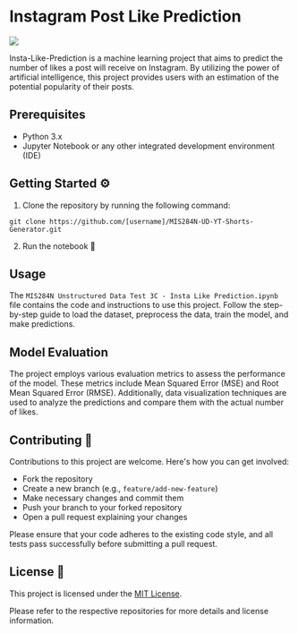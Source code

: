 # Instagram Post Like Prediction

![](https://cdn-images-1.medium.com/max/800/1*-o6aNkIQ7R1vhjjSZPFFmg.png)

Insta-Like-Prediction is a machine learning project that aims to predict the number of likes a post will receive on Instagram. By utilizing the power of artificial intelligence, this project provides users with an estimation of the potential popularity of their posts.

## Prerequisites

- Python 3.x
- Jupyter Notebook or any other integrated development environment (IDE)

## Getting Started ⚙️
1. Clone the repository by running the following command:
```
git clone https://github.com/[username]/MIS284N-UD-YT-Shorts-Generator.git
```
2. Run the notebook 📓

## Usage

The `MIS284N Unstructured Data Test 3C - Insta Like Prediction.ipynb` file contains the code and instructions to use this project. Follow the step-by-step guide to load the dataset, preprocess the data, train the model, and make predictions.

## Model Evaluation

The project employs various evaluation metrics to assess the performance of the model. These metrics include Mean Squared Error (MSE) and Root Mean Squared Error (RMSE). Additionally, data visualization techniques are used to analyze the predictions and compare them with the actual number of likes.

## Contributing 🤝
Contributions to this project are welcome. Here's how you can get involved:
- Fork the repository
- Create a new branch (e.g., `feature/add-new-feature`)
- Make necessary changes and commit them
- Push your branch to your forked repository
- Open a pull request explaining your changes

Please ensure that your code adheres to the existing code style, and all tests pass successfully before submitting a pull request.

## License 📄
This project is licensed under the [MIT License](https://opensource.org/licenses/MIT).

Please refer to the respective repositories for more details and license information.
